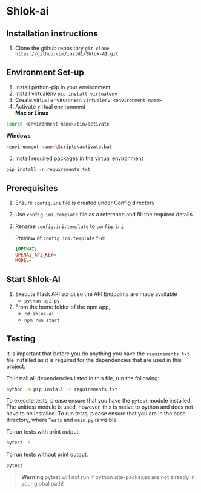 # Shlok-ai
## Installation instructions
1. Clone the github repository
`git clone https://github.com/initd1/Shlok-AI.git`

## Environment Set-up

1. Install python-pip in your environment
2. Install virtualenv
`pip install virtualenv`
3. Create virtual environment
`virtualenv <environment-name>`
4. Activate virtual environment  
__Mac or Linux__
```bash
source <environment-name>/bin/activate
```
__Windows__
```bash
<environment-name>\Scripts\activate.bat
```

5. Install required packages in the virtual environment
```python
pip install -r requirements.txt
```

## Prerequisites
1. Ensure `config.ini` file is created under Config directory
2. Use `config.ini.template` file as a reference and fill the required details. 
3. Rename `config.ini.template` to `config.ini`
    
    Preview of `config.ini.template` file: 
    ```ini
    [OPENAI]
    OPENAI_API_KEY=
    MODEL=
    ```

## Start Shlok-AI
1. Execute Flask API script so the API Endpoints are made available
    - `python api.py`
2. From the home folder of the npm app,
    - `cd shlok-ai` 
    - `npm run start`

## Testing

It is important that before you do anything you have the `requirements.txt` file
installed as it is required for the dependencies that are used in this project.

To install all dependencies listed in this file, run the following:

```bash
python -m pip install -r requirements.txt
```

To execute tests, please ensure that you have the `pytest` module installed.
The unittest module is used, however, this is native to python and does not have to be installed.
To run tests, please ensure that you are in the base directory, where `Tests` and `main.py` is visible.

To run tests with print output:
```bash
pytest -s 
```

To run tests without print output:
```bash
pytest
```
> **Warning** pytest will not run if python site-packages are not already in your global path!
